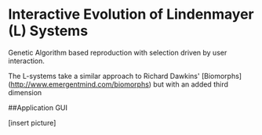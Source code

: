 Interactive Evolution of Lindenmayer (L) Systems
===============

Genetic Algorithm based reproduction with selection driven by user interaction.

The L-systems take a similar approach to Richard Dawkins' [Biomorphs] (http://www.emergentmind.com/biomorphs) but with an added third dimension 



##Application GUI

[insert picture]




